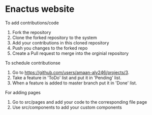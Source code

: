# Enactus website

To add contributions/code

1. Fork the repository
2. Clone the forked repository to the system
3. Add your contributions in this cloned repository
4. Push you changes to the forked repo
5. Create a Pull request to merge into the orginial repository

To schedule contributionse

1. Go to https://github.com/users/amaan-aly246/projects/3.
2. Take a feature in 'ToDo' list and put it in 'Pending' list.
3. When a feature is added to master branch put it in 'Done' list.

For adding pages

1. Go to src/pages and add your code to the corresponding file page
2. Use src/components to add your custom components
